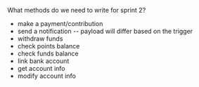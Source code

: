 What methods do we need to write for sprint 2?
- make a payment/contribution
- send a notification -- payload will differ based on the trigger
- withdraw funds
- check points balance
- check funds balance
- link bank account
- get account info
- modify account info

